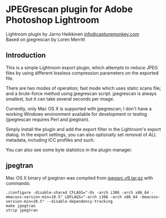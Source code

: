 JPEGrescan plugin for Adobe Photoshop Lightroom
===============================================

Lightroom plugin by Jarno Heikkinen <info@capturemonkey.com>  
Based on jpegrescan by Loren Merritt  


Introduction
------------

This is a simple Lightroom export plugin, which attempts to reduce JPEG files
by using different lossless compression parameters on the exported file.

There are two modes of operation; fast mode which uses static scans file; and
a brute-force method using jpegrescan script.  jpegrescan is always smallest,
but it can take several seconds per image.

Currently, only Mac OS X is supported with jpegrescan; I don't have a working 
Windows environment  available for development or testing (jpegrescan requires 
Perl and jpegtran).

Simply install the plugin and add the export filter in the Lightroom's export dialog.
In the export settings, you can also optionally set removal of _ALL_ metadata, including
ICC profiles and such.

You can also see some byte statistics in the plugin manager.


jpegtran
--------
Mac OS X binary of jpegtran was compiled from
[jpegsrc.v9.tar.gz](http://www.ijg.org/files/jpegsrc.v9.tar.gz) with commands:

    ./configure -disable-shared CFLAGS="-Os -arch i386 -arch x86_64 -mmacosx-version-min=10.5" LDFLAGS="-arch i386 -arch x86_64 -mmacosx-version-min=10.5" --disable-dependency-tracking
    make jpegtran
    strip jpegtran
